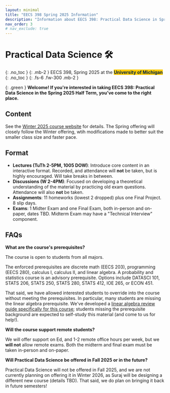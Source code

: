 ```yaml
---
layout: minimal
title: "EECS 398 Spring 2025 Information"
description: "Information about EECS 398: Practical Data Science in Spring 2025."
nav_order: 3
# nav_exclude: true
---
```


# Practical Data Science 🛠️
{: .no_toc }
{: .mb-2 }
EECS 398, Spring 2025 at the <b><span style="background-color: #FFCB05; color: #00274C">University of Michigan</span></b>
{: .no_toc }
{: .fs-6 .fw-300 .mb-2 }

{: .green }
**Welcome! If you're interested in taking EECS 398: Practical Data Science in the Spring 2025 Half Term, you've come to the right place.**


## Content

See the [Winter 2025 course website](https://practicaldsc.org) for details. The Spring offering will closely follow the Winter offering, wtih modifications made to better suit the smaller class size and faster pace.


## Format

- **Lectures (TuTh 2-5PM, 1005 DOW)**: Introduce core content in an interactive format. Recorded, and attendance will **not** be taken, but is highly encouraged. Will take breaks in between.
- **Discussions (W 2-4PM)**: Focused on developing a theoretical understanding of the material by practicing old exam questions. Attendance will also **not** be taken.
- **Assignments**: 11 homeworks (lowest 2 dropped) plus one Final Project. 8 slip days.
- **Exams**: 1 Midter Exam and one Final Exam, both in-person and on-paper, dates TBD. Midterm Exam may have a "Technical Interview" component.


## FAQs

**What are the course's prerequisites?**

The course is open to students from all majors.

The enforced prerequisites are discrete math (EECS 203), programming (EECS 280), calculus I, calculus II, and linear algebra. A probability and statistics course is an advisory prerequisite. Options include DATASCI 101, STATS 206, STATS 250, STATS 280, STATS 412, IOE 265, or ECON 451.

That said, we have allowed interested students to override into the course without meeting the prerequisites. In particular, many students are missing the linear algebra prerequisite. We've developed a [linear algebra review guide specifically for this course](https://practicaldsc.org/guides/linear-algebra); students missing the prerequisite background are expected to self-study this material (and come to us for help!).

**Will the course support remote students?**

We will offer support on Ed, and 1-2 remote office hours per week, but we **will not** allow remote exams. Both the midterm and final exam must be taken in-person and on-paper.

**Will Practical Data Science be offered in Fall 2025 or in the future?**

Practical Data Science will not be offered in Fall 2025, and we are not currently planning on offering it in Winter 2026, as Suraj will be designing a different new course (details TBD). That said, we do plan on bringing it back in future semesters!